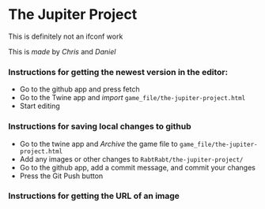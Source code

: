 # The Jupiter Project

This is definitely not an ifconf work

This is _made_ by *Chris* and *Daniel*

### Instructions for getting the newest version in the editor:

 - Go to the github app and press fetch
 - Go to the Twine app and *import* `game_file/the-jupiter-project.html`
 - Start editing
 
### Instructions for saving local changes to github

- Go to the twine app and *Archive* the game file to `game_file/the-jupiter-project.html`
- Add any images or other changes to `RabtRabt/the-jupiter-project/`
- Go to the github app, add a commit message, and commit your changes
- Press the Git Push button

### Instructions for getting the URL of an image